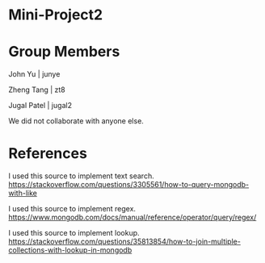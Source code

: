 # Mini-Project2

# Group Members

John Yu | junye

Zheng Tang | zt8

Jugal Patel | jugal2

We did not collaborate with anyone else.

# References
I used this source to implement text search.
https://stackoverflow.com/questions/3305561/how-to-query-mongodb-with-like

I used this source to implement regex.
https://www.mongodb.com/docs/manual/reference/operator/query/regex/

I used this source to implement lookup.
https://stackoverflow.com/questions/35813854/how-to-join-multiple-collections-with-lookup-in-mongodb
